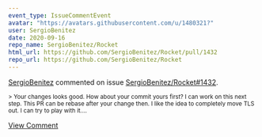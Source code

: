 ```yaml
---
event_type: IssueCommentEvent
avatar: "https://avatars.githubusercontent.com/u/1480321?"
user: SergioBenitez
date: 2020-09-16
repo_name: SergioBenitez/Rocket
html_url: https://github.com/SergioBenitez/Rocket/pull/1432
repo_url: https://github.com/SergioBenitez/Rocket
---
```


<a href='https://github.com/SergioBenitez' target='_blank'>SergioBenitez</a> commented on issue <a href='https://github.com/SergioBenitez/Rocket/pull/1432' target='_blank'>SergioBenitez/Rocket#1432</a>.

<small>> Your changes looks good. How about your commit yours first? I can work on this next step. This PR can be rebase after your change then. I like the idea to completely move TLS out. I can try to play with it....</small>

<a href='https://github.com/SergioBenitez/Rocket/pull/1432' target='_blank'>View Comment</a>
